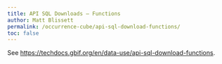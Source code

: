 ```yaml
---
title: API SQL Downloads – Functions
author: Matt Blissett
permalink: /occurrence-cube/api-sql-download-functions/
toc: false
---
```


See <https://techdocs.gbif.org/en/data-use/api-sql-download-functions>.

